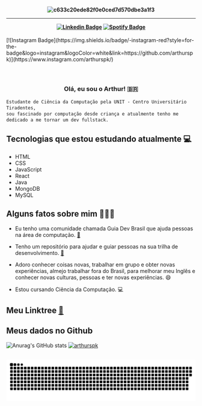 <h4 align="center">
 
![c633c20ede82f0e0ced7d570dbe3a1f3](https://user-images.githubusercontent.com/70382532/138322189-2db8df52-9dcb-40a0-88a8-c365466bd33d.gif)

<hr>

[![Linkedin Badge](https://img.shields.io/badge/-Linkedin-blue?style=for-the-badge&logo=Linkedin&logoColor=white&link=https://github.com/matheussinatora)](https://www.linkedin.com/in/matheussinatora/)
[![Spotify Badge](https://img.shields.io/badge/-Spotify-3bb34b?style=for-the-badge&logo=Spotify&logoColor=161f16&link=https://github.com/matheussinatora)](https://open.spotify.com/user/21u4rxyev7ecz73w2znmp4oiy)
</h4>
[![Instagram Badge](https://img.shields.io/badge/-instagram-red?style=for-the-badge&logo=instagram&logoColor=white&link=https://github.com/arthurspk)](https://www.instagram.com/arthurspk/)

<h3 align="center">  <br>

Olá, eu sou o Arthur! 🇧🇷
<br>

</h3>

```
Estudante de Ciência da Computação pela UNIT - Centro Universitário Tiradentes, 
sou fascinado por computação desde criança e atualmente tenho me dedicado a me tornar um dev fullstack.
```
## Tecnologias que estou estudando atualmente 💻

  - HTML
  - CSS
  - JavaScript
  - React
  - Java
  - MongoDB
  - MySQL

## Alguns fatos sobre mim 👨🏻‍💻

- Eu tenho uma comunidade chamada Guia Dev Brasil que ajuda pessoas na área de computação. [:link:](https://linktr.ee/guiadevbrasil)
- Tenho um repositório para ajudar e guiar pessoas na sua trilha de desenvolvimento.  [:link:](https://github.com/arthurspk/guiadevbrasil)

- Adoro conhecer coisas novas, trabalhar em grupo e obter novas experiências, almejo trabalhar fora do Brasil, para melhorar meu Inglês e conhecer novas culturas, pessoas e ter novas experiências. 😄

- Estou cursando Ciência da Computação. 💻

## Meu Linktree [:link:](https://linktr.ee/arthurspk)

## Meus dados no Github

<!-- <span style="height ">
![Anurag's GitHub stats](https://github-readme-stats.vercel.app/api?username=arthurspk&show_icons=true&theme=tokyonight)
</span> -->

![Anurag's GitHub stats](https://github-readme-stats.vercel.app/api?username=arthurspk&show_icons=true&theme=tokyonight)
[![arthurspk](https://github-readme-stats.vercel.app/api/top-langs/?username=arthurspk&hide=html&layout=compact=true&theme=tokyonight)](https://github.com/arthurspk/)

 ##
 ![Snake animation](https://github.com/JhonMeddev/JhonMeddev/blob/output/github-contribution-grid-snake.svg)
<div> 
